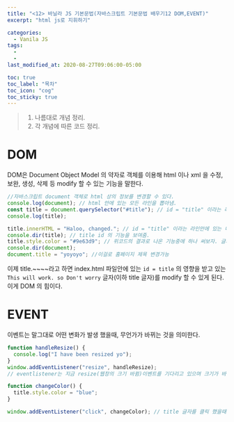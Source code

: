 ```yaml
---
title: "<12> 바닐라 JS 기본문법(자바스크립트 기본문법 배우기12 DOM,EVENT)"
excerpt: "html js로 지휘하기"

categories:
  - Vanila JS
tags:
  -
  -
last_modified_at: 2020-08-27T09:06:00-05:00

toc: true
toc_label: "목차"
toc_icon: "cog"
toc_sticky: true
---
```


> 1. 나름대로 개념 정리.
> 2. 각 개념에 따른 코드 정리.

# DOM

DOM은 Document Object Model 의 약자로 객체를 이용해 html 이나 xml 을 수정, 보완, 생성, 삭제 등 modify 할 수 있는 기능을 말한다.

```javascript
//자바스크립트 document 객체로 html 상의 정보를 변경할 수 있다.
console.log(document); // html 안에 있는 모든 라인을 뽑아냄.
const title = document.querySelector("#title"); // id = "title" 이라는 라인을 뽑아냄
console.log(title);

title.innerHTML = "Haloo, changed."; // id = "title" 이라는 라인안에 있는 내용을 변경함.
console.dir(title); // title id 의 기능을 보여줌.
title.style.color = "#9e63d9"; // 위코드의 결과로 나온 기능중에 하나 써보자. 글자 색깔 변경
console.dir(document);
document.title = "yoyoyo"; //이걸로 홈페이지 제목 변경가능
```

이제 title.~~~~라고 하면 index.html 파일안에 있는 `id = title` 의 영향을 받고 있는 `This will work. so Don't worry` 글자(이하 title 글자)를 modify 할 수 있게 된다. 이게 DOM 의 힘이다.

# EVENT

이벤트는 말그대로 어떤 변화가 발생 했을때, 무언가가 바뀌는 것을 의미한다.

```javascript
function handleResize() {
  console.log("I have been resized yo");
}
window.addEventListener("resize", handleResize);
// eventlistener는 지금 resize(웹창의 크기 바뀜)이벤트를 기다리고 있으며 크기가 바뀔때 마다, handleresize 함수를 불러온다.

function changeColor() {
  title.style.color = "blue";
}

window.addEventListener("click", changeColor); // title 글자를 클릭 했을때 changeCOlor 함수 작동함.
```
